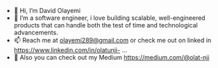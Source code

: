 - 👋 Hi, I’m David Olayemi
- 👀 I’m a software engineer, i love building scalable, well-engineered products that can handle both the test of time and technological advancements. 
- 📫 Reach me at olayemi289@gmail.com or check me out on linked in https://www.linkedin.com/in/olatunji- ...
- 🌱 Also you can check out my Medium https://medium.com/@olat-nji

<!---
Olat-nji/Olat-nji is a ✨ special ✨ repository because its `README.md` (this file) appears on your GitHub profile.
You can click the Preview link to take a look at your changes.
--->
